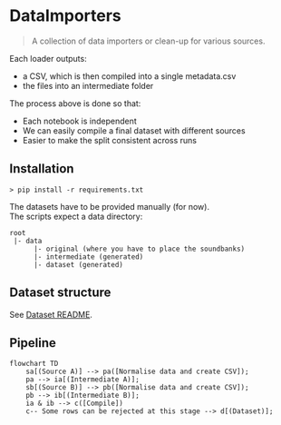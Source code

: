 # DataImporters

> A collection of data importers or clean-up for various sources.

Each loader outputs:  
* a CSV, which is then compiled into a single metadata.csv  
* the files into an intermediate folder  

The process above is done so that:  
* Each notebook is independent  
* We can easily compile a final dataset with different sources  
* Easier to make the split consistent across runs  

## Installation 

```
> pip install -r requirements.txt
```

The datasets have to be provided manually (for now).  
The scripts expect a data directory:  
```
root
 |- data
      |- original (where you have to place the soundbanks)
      |- intermediate (generated)
      |- dataset (generated)
```

## Dataset structure

See [Dataset README](data/dataset/README.md).

## Pipeline

```mermaid
flowchart TD
    sa[(Source A)] --> pa([Normalise data and create CSV]);
    pa --> ia[(Intermediate A)];
    sb[(Source B)] --> pb([Normalise data and create CSV]);
    pb --> ib[(Intermediate B)];
    ia & ib --> c([Compile])
    c-- Some rows can be rejected at this stage --> d[(Dataset)];
```
